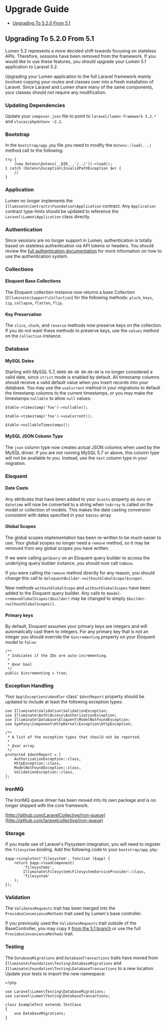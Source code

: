 # Upgrade Guide

- [Upgrading To 5.2.0 From 5.1](#upgrade-5.2.0)

## Upgrading To 5.2.0 From 5.1

Lumen 5.2 represents a more decided shift towards focusing on stateless APIs. Therefore, sessions have been removed from the framework. If you would like to use these features, you should upgrade your Lumen 5.1 application to Laravel 5.2.

Upgrading your Lumen application to the full Laravel framework mainly involves copying your routes and classes over into a fresh installation of Laravel. Since Laravel and Lumen share many of the same components, your classes should not require any modification.

### Updating Dependencies

Update your `composer.json` file to point to `laravel/lumen-framework 5.2.*` and `vlucas/phpdotenv ~2.2`.

### Bootstrap

In the `bootstrap/app.php` file you need to modify the `Dotenv::load(...)` method call to the following:

    try {
        (new Dotenv\Dotenv(__DIR__.'/../'))->load();
    } catch (Dotenv\Exception\InvalidPathException $e) {
        //
    }

### Application

Lumen no longer implements the `Illuminate\Contracts\Foundation\Application` contract.  Any `Application` contract type-hints should be updated to reference the `Laravel\Lumen\Application` class directly.

### Authentication

Since sessions are no longer support in Lumen, authentication is totally based on stateless authentication via API tokens or headers. You should review the [full authentication documentation](/docs/{{version}}/authentication) for more information on how to use the authentication system.

### Collections

#### Eloquent Base Collections

The Eloquent collection instance now returns a base Collection (`Illuminate\Support\Collection`) for the following methods: `pluck`, `keys`, `zip`, `collapse`, `flatten`, `flip`.

#### Key Preservation

The `slice`, `chunk`, and `reverse` methods now preserve keys on the collection. If you do not want these methods to preserve keys, use the `values` method on the `Collection` instance.

### Database

#### MySQL Dates

Starting with MySQL 5.7, `0000-00-00 00:00:00` is no longer considered a valid date, since `strict` mode is enabled by default. All timestamp columns should receive a valid default value when you insert records into your database. You may use the `useCurrent` method in your migrations to default the timestamp columns to the current timestamps, or you may make the timestamps `nullable` to allow `null` values:

    $table->timestamp('foo')->nullable();

    $table->timestamp('foo')->useCurrent();

    $table->nullableTimestamps();

#### MySQL JSON Column Type

The `json` column type now creates actual JSON columns when used by the MySQL driver. If you are not running MySQL 5.7 or above, this column type will not be available to you. Instead, use the `text` column type in your migration.

### Eloquent

#### Date Casts

Any attributes that have been added to your `$casts` property as `date` or `datetime` will now be converted to a string when `toArray` is called on the model or collection of models. This makes the date casting conversion consistent with dates specified in your `$dates` array.

#### Global Scopes

The global scopes implementation has been re-written to be much easier to use. Your global scopes no longer need a `remove` method, so it may be removed from any global scopes you have written.

If we were calling `getQuery` on an Eloquent query builder to access the underlying query builder instance, you should now call `toBase`.

If you were calling the `remove` method directly for any reason, you should change this call to `$eloquentBuilder->withoutGlobalScope($scope)`.

New methods `withoutGlobalScope` and `withoutGlobalScopes` have been added to the Eloquent query builder. Any calls to `$model->removeGlobalScopes($builder)` may be changed to simply `$builder->withoutGlobalScopes()`.

#### Primary keys

By default, Eloquent assumes your primary keys are integers and will automatically cast them to integers. For any primary key that is not an integer you should override the `$incrementing` property on your Eloquent model to `false`:

    /**
     * Indicates if the IDs are auto-incrementing.
     *
     * @var bool
     */
    public $incrementing = true;

### Exception Handling

Your `App\Exceptions\Handler` class' `$dontReport` property should be updated to include at least the following exception types:

    use Illuminate\Validation\ValidationException;
    use Illuminate\Auth\Access\AuthorizationException;
    use Illuminate\Database\Eloquent\ModelNotFoundException;
    use Symfony\Component\HttpKernel\Exception\HttpException;

    /**
     * A list of the exception types that should not be reported.
     *
     * @var array
     */
    protected $dontReport = [
        AuthorizationException::class,
        HttpException::class,
        ModelNotFoundException::class,
        ValidationException::class,
    ];

### IronMQ

The IronMQ queue driver has been moved into its own package and is no longer shipped with the core framework.

[http://github.com/LaravelCollective/iron-queue](http://github.com/laravelcollective/iron-queue)

### Storage

If you made use of Laravel's Flysystem integration, you will need to register the `filesystem` binding. Add the following code to your `bootstrap/app.php`:

    $app->singleton('filesystem', function ($app) {
        return $app->loadComponent(
            'filesystems',
            Illuminate\Filesystem\FilesystemServiceProvider::class,
            'filesystem'
        );
    });

### Validation

The `ValidatesRequests` trait has been merged into the `ProvidesConvenienceMethods` trait used by Lumen's base controller.

If you previously used the `ValidatesRequests` trait outside of the BaseController, you may copy it [from the 5.1 branch](https://github.com/laravel/lumen-framework/blob/5.1/src/Routing/ValidatesRequests.php) or use the full `ProvidesConvenienceMethods` trait.

### Testing

The `DatabaseMigrations` and `DatabaseTransactions` traits have moved from `Illuminate\Foundation\Testing\DatabaseMigrations` and `Illuminate\Foundation\Testing\DatabaseTransactions` to a new location. Update your tests to import the new namespace:

    <?php

    use Laravel\Lumen\Testing\DatabaseMigrations;
    use Laravel\Lumen\Testing\DatabaseTransactions;

    class ExampleTest extends TestCase
    {
        use DatabaseMigrations;
    }